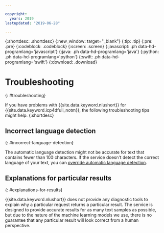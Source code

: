 ```yaml
---

copyright:
  years: 2019
lastupdated: "2019-06-28"

---
```


{:shortdesc: .shortdesc}
{:new_window: target="_blank"}
{:tip: .tip}
{:pre: .pre}
{:codeblock: .codeblock}
{:screen: .screen}
{:javascript: .ph data-hd-programlang='javascript'}
{:java: .ph data-hd-programlang='java'}
{:python: .ph data-hd-programlang='python'}
{:swift: .ph data-hd-programlang='swift'}
{:download: .download}

# Troubleshooting
{: #troubleshooting}

If you have problems with {{site.data.keyword.nlushort}} for {{site.data.keyword.icp4dfull_notm}}, the following troubleshooting tips might help.
{:shortdesc}

## Incorrect language detection
{: #incorrect-language-detection}

The automatic language detection might not be accurate for text that contains fewer than 100 characters. If the service doesn't detect the correct language of your text, you can [override automatic language detection](/docs/services/natural-language-understanding-data?topic=natural-language-understanding--data-overriding-language-detection).

## Explanations for particular results
{: #explanations-for-results}

{{site.data.keyword.nlushort}} does not provide any diagnostic tools to explain why a particular request returns a particular result. The service is designed to provide accurate results for as many text samples as possible, but due to the nature of the machine learning models we use, there is no guarantee that any particular result will look correct from a human perspective.





